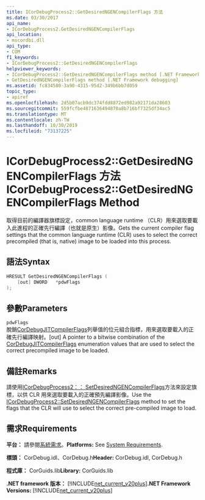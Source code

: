 ```yaml
---
title: ICorDebugProcess2::GetDesiredNGENCompilerFlags 方法
ms.date: 03/30/2017
api_name:
- ICorDebugProcess2.GetDesiredNGENCompilerFlags
api_location:
- mscordbi.dll
api_type:
- COM
f1_keywords:
- ICorDebugProcess2::GetDesiredNGENCompilerFlags
helpviewer_keywords:
- ICorDebugProcess2::GetDesiredNGENCompilerFlags method [.NET Framework debugging]
- GetDesiredNGENCompilerFlags method [.NET Framework debugging]
ms.assetid: fc834580-3a90-4315-95d2-349b6bb7d059
topic_type:
- apiref
ms.openlocfilehash: 2d5b07acb9dc374fdd8872ed982a92171da28603
ms.sourcegitcommit: 559fcfbe4871636494870a8b716bf7325df34ac5
ms.translationtype: MT
ms.contentlocale: zh-TW
ms.lasthandoff: 10/30/2019
ms.locfileid: "73137225"
---
```

# <a name="icordebugprocess2getdesiredngencompilerflags-method"></a><span data-ttu-id="3efe4-102">ICorDebugProcess2::GetDesiredNGENCompilerFlags 方法</span><span class="sxs-lookup"><span data-stu-id="3efe4-102">ICorDebugProcess2::GetDesiredNGENCompilerFlags Method</span></span>
<span data-ttu-id="3efe4-103">取得目前的編譯器旗標設定，common language runtime （CLR）用來選取要載入此進程的正確先行編譯（也就是原生）影像。</span><span class="sxs-lookup"><span data-stu-id="3efe4-103">Gets the current compiler flag settings that the common language runtime (CLR) uses to select the correct precompiled (that is, native) image to be loaded into this process.</span></span>  
  
## <a name="syntax"></a><span data-ttu-id="3efe4-104">語法</span><span class="sxs-lookup"><span data-stu-id="3efe4-104">Syntax</span></span>  
  
```cpp  
HRESULT GetDesiredNGENCompilerFlags (  
    [out] DWORD   *pdwFlags  
);  
```  
  
## <a name="parameters"></a><span data-ttu-id="3efe4-105">參數</span><span class="sxs-lookup"><span data-stu-id="3efe4-105">Parameters</span></span>  
 `pdwFlags`  
 <span data-ttu-id="3efe4-106">脫銷[CorDebugJITCompilerFlags](../../../../docs/framework/unmanaged-api/debugging/cordebugjitcompilerflags-enumeration.md)列舉值的位元組合指標，用來選取要載入的正確先行編譯映射。</span><span class="sxs-lookup"><span data-stu-id="3efe4-106">[out] A pointer to a bitwise combination of the [CorDebugJITCompilerFlags](../../../../docs/framework/unmanaged-api/debugging/cordebugjitcompilerflags-enumeration.md) enumeration values that are used to select the correct precompiled image to be loaded.</span></span>  
  
## <a name="remarks"></a><span data-ttu-id="3efe4-107">備註</span><span class="sxs-lookup"><span data-stu-id="3efe4-107">Remarks</span></span>  
 <span data-ttu-id="3efe4-108">請使用[ICorDebugProcess2：： SetDesiredNGENCompilerFlags](../../../../docs/framework/unmanaged-api/debugging/icordebugprocess2-setdesiredngencompilerflags-method.md)方法來設定旗標，以供 CLR 用來選取要載入的正確預先編譯影像。</span><span class="sxs-lookup"><span data-stu-id="3efe4-108">Use the [ICorDebugProcess2::SetDesiredNGENCompilerFlags](../../../../docs/framework/unmanaged-api/debugging/icordebugprocess2-setdesiredngencompilerflags-method.md) method to set the flags that the CLR will use to select the correct pre-compiled image to load.</span></span>  
  
## <a name="requirements"></a><span data-ttu-id="3efe4-109">需求</span><span class="sxs-lookup"><span data-stu-id="3efe4-109">Requirements</span></span>  
 <span data-ttu-id="3efe4-110">**平台：** 請參閱[系統需求](../../../../docs/framework/get-started/system-requirements.md)。</span><span class="sxs-lookup"><span data-stu-id="3efe4-110">**Platforms:** See [System Requirements](../../../../docs/framework/get-started/system-requirements.md).</span></span>  
  
 <span data-ttu-id="3efe4-111">**標頭：** CorDebug.idl、CorDebug.h</span><span class="sxs-lookup"><span data-stu-id="3efe4-111">**Header:** CorDebug.idl, CorDebug.h</span></span>  
  
 <span data-ttu-id="3efe4-112">**程式庫：** CorGuids.lib</span><span class="sxs-lookup"><span data-stu-id="3efe4-112">**Library:** CorGuids.lib</span></span>  
  
 <span data-ttu-id="3efe4-113">**.NET framework 版本：** [!INCLUDE[net_current_v20plus](../../../../includes/net-current-v20plus-md.md)]</span><span class="sxs-lookup"><span data-stu-id="3efe4-113">**.NET Framework Versions:** [!INCLUDE[net_current_v20plus](../../../../includes/net-current-v20plus-md.md)]</span></span>
